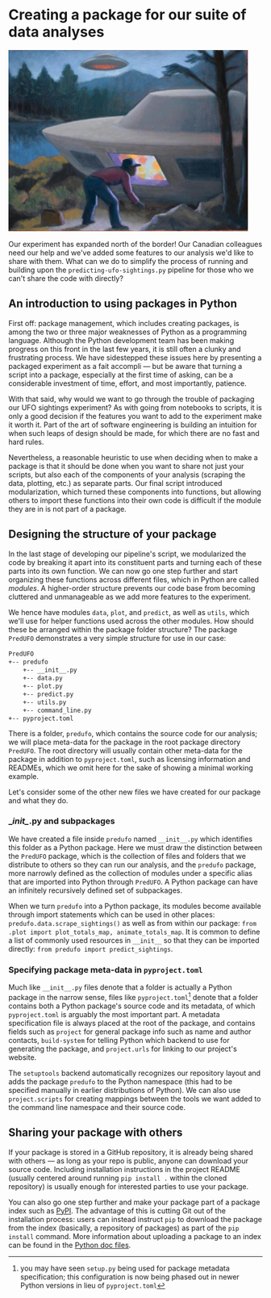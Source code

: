 # Creating a package for our suite of data analyses #

![](../resources/canada.png)

Our experiment has expanded north of the border! Our Canadian colleagues need our help and we've added some features to
our analysis we'd like to share with them. What can we do to simplify the process of running and building upon the
`predicting-ufo-sightings.py` pipeline for those who we can't share the code with directly?


## An introduction to using packages in Python ##

First off: package management, which includes creating packages, is among the two or three major weaknesses of Python as
a programming language. Although the Python development team has been making progress on this front in the last few
years, it is still often a clunky and frustrating process. We have sidestepped these issues here by presenting a
packaged experiment as a fait accompli — but be aware that turning a script into a package, especially at the first time
of asking, can be a considerable investment of time, effort, and most importantly, patience.

With that said, why would we want to go through the trouble of packaging our UFO sightings experiment? As with going
from notebooks to scripts, it is only a good decision if the features you want to add to the experiment make it worth
it. Part of the art of software engineering is building an intuition for when such leaps of design should be made, for
which there are no fast and hard rules.

Nevertheless, a reasonable heuristic to use when deciding when to make a package is that it should be done when you want
to share not just your scripts, but also each of the components of your analysis (scraping the data, plotting, etc.) as
separate parts. Our final script introduced modularization, which turned these components into functions, but allowing
others to import these functions into their own code is difficult if the module they are in is not part of a package.


## Designing the structure of your package ##

In the last stage of developing our pipeline's script, we modularized the code by breaking it apart into its constituent
parts and turning each of these parts into its own function. We can now go one step further and start organizing these
functions across different files, which in Python are called _modules_. A higher-order structure prevents our code base
from becoming cluttered and unmanageable as we add more features to the experiment.

We hence have modules `data`, `plot`, and `predict`, as well as `utils`, which we'll use for helper functions used
across the other modules. How should these be arranged within the package folder structure? The package `PredUFO`
demonstrates a very simple structure for use in our case:

```
PredUFO
+-- predufo
    +-- __init__.py
    +-- data.py
    +-- plot.py
    +-- predict.py
    +-- utils.py
    +-- command_line.py
+-- pyproject.toml
```

There is a folder, `predufo`, which contains the source code for our analysis; we will place meta-data for the package
in the root package directory `PredUFO`. The root directory will usually contain other meta-data for the package in
addition to `pyproject.toml`, such as licensing information and READMEs, which we omit here for the sake of showing a
minimal working example.

Let's consider some of the other new files we have created for our package and what they do.


### \__init\__.py and subpackages ###
We have created a file inside `predufo` named `__init__.py` which identifies this folder as a Python package. Here we
must draw the distinction between the `PredUFO` package, which is the collection of files and folders that we distribute
to others so they can run our analysis, and the `predufo` package, more narrowly defined as the collection of modules
under a specific alias that are imported into Python through `PredUFO`. A Python package can have an infinitely
recursively defined set of subpackages.

When we turn `predufo` into a Python package, its modules become available through import statements which can be used
in other places: `predufo.data.scrape_sightings()` as well as from within our package:
`from .plot import plot_totals_map, animate_totals_map`. It is common to define a list of commonly used resources in
`__init__` so that they can be imported directly: `from predufo import predict_sightings`.


### Specifying package meta-data in `pyproject.toml` ###

Much like `__init__.py` files denote that a folder is actually a Python package in the narrow sense, files like
`pyproject.toml`[^1] denote that a folder contains both a Python package's source code and its metadata, of which
`pyproject.toml` is arguably the most important part. A metadata specification file is always placed at the root of the
package, and contains fields such as `project` for general package info such as name and author contacts, `build-system`
for telling Python which backend to use for generating the package, and `project.urls` for linking to our project's
website.

The `setuptools` backend automatically recognizes our repository layout and adds the package `predufo` to the Python
namespace (this had to be specified manually in earlier distributions of Python). We can also use `project.scripts` for
creating mappings between the tools we want added to the command line namespace and their source code.


## Sharing your package with others ##

If your package is stored in a GitHub repository, it is already being shared with others — as long as your repo is
public, anyone can download your source code. Including installation instructions in the project README (usually
centered around running `pip install .` within the cloned repository) is usually enough for interested parties to use
your package.

You can also go one step further and make your package part of a package index such as [PyPI](https://pypi.org/).
The advantage of this is cutting Git out of the installation process: users can instead instruct `pip` to download the
package from the index (basically, a repository of packages) as part of the `pip install` command. More information
about uploading a package to an index can be found in the [Python doc files](
https://packaging.python.org/en/latest/tutorials/packaging-projects/#generating-distribution-archives).


[^1]: you may have seen `setup.py` being used for package metadata specification; this configuration is now being phased
      out in newer Python versions in lieu of `pyproject.toml`
